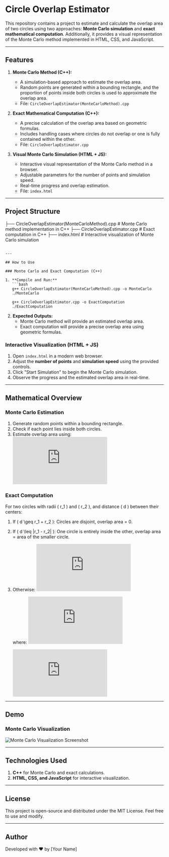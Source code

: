 # Circle Overlap Estimator

This repository contains a project to estimate and calculate the overlap area of two circles using two approaches: **Monte Carlo simulation** and **exact mathematical computation**. Additionally, it provides a visual representation of the Monte Carlo method implemented in HTML, CSS, and JavaScript.

---

## Features

1. **Monte Carlo Method (C++):**
   - A simulation-based approach to estimate the overlap area.
   - Random points are generated within a bounding rectangle, and the proportion of points inside both circles is used to approximate the overlap area.
   - File: `CircleOverlapEstimator(MonteCarloMethod).cpp`

2. **Exact Mathematical Computation (C++):**
   - A precise calculation of the overlap area based on geometric formulas.
   - Includes handling cases where circles do not overlap or one is fully contained within the other.
   - File: `CircleOverlapEstimator.cpp`

3. **Visual Monte Carlo Simulation (HTML + JS):**
   - Interactive visual representation of the Monte Carlo method in a browser.
   - Adjustable parameters for the number of points and simulation speed.
   - Real-time progress and overlap estimation.
   - File: `index.html`

---

## Project Structure


├── CircleOverlapEstimator(MonteCarloMethod).cpp  # Monte Carlo method implementation in C++
├── CircleOverlapEstimator.cpp                   # Exact computation in C++
├── index.html                                   # Interactive visualization of Monte Carlo simulation
```

---

## How to Use

### Monte Carlo and Exact Computation (C++)

1. **Compile and Run:**
   ```bash
   g++ CircleOverlapEstimator(MonteCarloMethod).cpp -o MonteCarlo
   ./MonteCarlo

   g++ CircleOverlapEstimator.cpp -o ExactComputation
   ./ExactComputation
   ```

2. **Expected Outputs:**
   - Monte Carlo method will provide an estimated overlap area.
   - Exact computation will provide a precise overlap area using geometric formulas.

### Interactive Visualization (HTML + JS)

1. Open `index.html` in a modern web browser.
2. Adjust the **number of points** and **simulation speed** using the provided controls.
3. Click "Start Simulation" to begin the Monte Carlo simulation.
4. Observe the progress and the estimated overlap area in real-time.

---

## Mathematical Overview

### Monte Carlo Estimation

1. Generate random points within a bounding rectangle.
2. Check if each point lies inside both circles.
3. Estimate overlap area using:
   ![Monte Carlo Formula](https://latex.codecogs.com/png.latex?Overlap%20Area%20%3D%20%5Cleft%28%5Cfrac%7BPoints%20Inside%20Both%20Circles%7D%7BTotal%20Points%7D%5Cright%29%20%5Ctimes%20Bounding%20Rectangle%20Area)

### Exact Computation

For two circles with radii \( r_1 \) and \( r_2 \), and distance \( d \) between their centers:

1. If \( d \geq r_1 + r_2 \): Circles are disjoint, overlap area = 0.
2. If \( d \leq |r_1 - r_2| \): One circle is entirely inside the other, overlap area = area of the smaller circle.
3. Otherwise:
   ![Exact Formula](https://latex.codecogs.com/png.latex?Overlap%20Area%20%3D%20A_1%20%2B%20A_2)

   where:
   ![Formula A1](https://latex.codecogs.com/png.latex?A_1%20%3D%20r_1%5E2%20%5Ccos%5E%7B-1%7D%5Cleft%28%5Cfrac%7Bd%5E2%20%2B%20r_1%5E2%20-%20r_2%5E2%7D%7B2dr_1%7D%5Cright%29%20-%20%5Cfrac%7B%5Csqrt%7B%28-d%20%2B%20r_1%20%2B%20r_2%29%28d%20%2B%20r_1%20-%20r_2%29%28d%20-%20r_1%20%2B%20r_2%29%28d%20%2B%20r_1%20%2B%20r_2%29%7D%7D%7B2%7D)

   ![Formula A2](https://latex.codecogs.com/png.latex?A_2%20%3D%20r_2%5E2%20%5Ccos%5E%7B-1%7D%5Cleft%28%5Cfrac%7Bd%5E2%20%2B%20r_2%5E2%20-%20r_1%5E2%7D%7B2dr_2%7D%5Cright%29)

---

## Demo

### Monte Carlo Visualization
![Monte Carlo Visualization Screenshot](https://via.placeholder.com/600x400?text=Monte+Carlo+Visualization)

---

## Technologies Used

1. **C++** for Monte Carlo and exact calculations.
2. **HTML, CSS, and JavaScript** for interactive visualization.

---

## License

This project is open-source and distributed under the MIT License. Feel free to use and modify.

---

## Author

Developed with ❤️ by [Your Name]